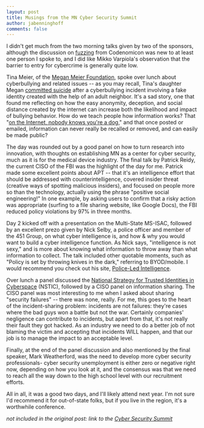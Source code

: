 ```yaml
---
layout: post
title: Musings from the MN Cyber Security Summit
author: jabenninghoff
comments: false
---
```

I didn't get much from the two morning talks given by two of the
sponsors, although the discussion on
[fuzzing](https://en.wikipedia.org/wiki/Fuzz_testing) from Codenomicon
was new to at least one person I spoke to, and I did like Mikko
Varpiola's observation that the barrier to entry for cybercrime is
generally quite low.

Tina Meier, of the [Megan Meier
Foundation](http://www.meganmeierfoundation.org/), spoke over lunch
about cyberbullying and related issues -- as you may recall, Tina's
daughter Megan [committed
suicide](https://en.wikipedia.org/wiki/Suicide_of_Megan_Meier) after a
cyberbullying incident involving a fake identity created with the help
of an adult neighbor. It's a sad story, one that found me reflecting on
how the easy anonymity, deception, and social distance created by the
internet can increase both the likelihood and impact of bullying
behavior. How do we teach people how information works? That "[on the
Internet, nobody knows you're a
dog](https://en.wikipedia.org/wiki/On_the_Internet,_nobody_knows_you're_a_dog),"
and that once posted or emailed, information can never really be
recalled or removed, and can easily be made public?

The day was rounded out by a good panel on how to turn research into
innovation, with thoughts on establishing MN as a center for cyber
security, much as it is for the medical device industry. The final talk
by Patrick Reidy, the current CISO of the FBI was the highlight of the
day for me. Patrick made some excellent points about APT -- that it's an
intelligence effort that should be addressed with counterintelligence,
covered insider threat (creative ways of spotting malicious insiders),
and focused on people more so than the technology, actually using the
phrase "positive social engineering!" In one example, by asking users to
confirm that a risky action was appropriate (surfing to a file sharing
website, like Google Docs), the FBI reduced policy violations by 97% in
three months.

Day 2 kicked off with a presentation on the Multi-State MS-ISAC,
followed by an excellent prezo given by Nick Selby, a police officer and
member of the 451 Group, on what cyber intelligence is, and how & why
you would want to build a cyber intelligence function. As Nick says,
"intelligence is not sexy," and is more about knowing what information
to throw away than what information to collect. The talk included other
quotable moments, such as "Policy is set by throwing knives in the
dark," referring to BYOD/mobile. I would recommend you check out his
site, [Police-Led Intelligence](https://web.archive.org/web/20141027104456/http://policeledintelligence.com/).

Over lunch a panel discussed the [National Strategy for Trusted
Identities in Cyberspace](https://web.archive.org/web/20161024002225/https://www.nist.gov/itl/nstic) (NSTIC),
followed by a CISO panel on information sharing. The CISO panel was most
interesting to me when I asked about sharing "security failures" --
there was none, really. For me, this goes to the heart of the
incident-sharing problem: incidents are not failures: they're cases
where the bad guys won a battle but not the war. Certainly companies'
negligence can contribute to incidents, but apart from that, it's not
really their fault they got hacked. As an industry we need to do a
better job of not blaming the victim and accepting that incidents WILL
happen, and that our job is to manage the impact to an acceptable level.

Finally, at the end of the panel discussion and also mentioned by the
final speaker, Mark Weatherford, was the need to develop more cyber
security professionals- cyber security unemployment is either zero or
negative right now, depending on how you look at it, and the consensus
was that we need to reach all the way down to the high school level with
our recruitment efforts.

All in all, it was a good two days, and I'll likely attend next year.
I'm not sure I'd recommend it for out-of-state folks, but if you live in
the region, it's a worthwhile conference.

*not included in the original post: link to the [Cyber Security Summit](https://www.cybersecuritysummit.org)*
